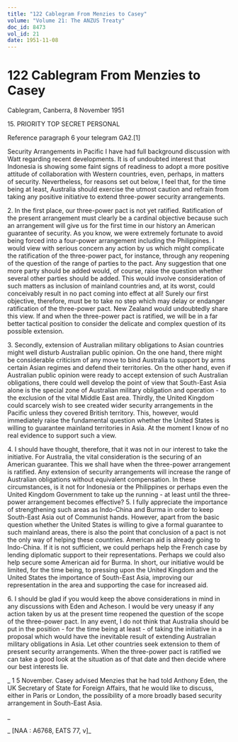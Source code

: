 ```yaml
---
title: "122 Cablegram From Menzies to Casey"
volume: "Volume 21: The ANZUS Treaty"
doc_id: 8473
vol_id: 21
date: 1951-11-08
---
```


# 122 Cablegram From Menzies to Casey

Cablegram, Canberra, 8 November 1951

15\. PRIORITY TOP SECRET PERSONAL

Reference paragraph 6 your telegram GA2.[1]

Security Arrangements in Pacific I have had full background discussion with Watt regarding recent developments. It is of undoubted interest that Indonesia is showing some faint signs of readiness to adopt a more positive attitude of collaboration with Western countries, even, perhaps, in matters of security. Nevertheless, for reasons set out below, I feel that, for the time being at least, Australia should exercise the utmost caution and refrain from taking any positive initiative to extend three-power security arrangements.

2\. In the first place, our three-power pact is not yet ratified. Ratification of the present arrangement must clearly be a cardinal objective because such an arrangement will give us for the first time in our history an American guarantee of security. As you know, we were extremely fortunate to avoid being forced into a four-power arrangement including the Philippines. I would view with serious concern any action by us which might complicate the ratification of the three-power pact, for instance, through any reopening of the question of the range of parties to the pact. Any suggestion that one more party should be added would, of course, raise the question whether several other parties should be added. This would involve consideration of such matters as inclusion of mainland countries and, at its worst, could conceivably result in no pact coming into effect at all! Surely our first objective, therefore, must be to take no step which may delay or endanger ratification of the three-power pact. New Zealand would undoubtedly share this view. If and when the three-power pact is ratified, we will be in a far better tactical position to consider the delicate and complex question of its possible extension.

3\. Secondly, extension of Australian military obligations to Asian countries might well disturb Australian public opinion. On the one hand, there might be considerable criticism of any move to bind Australia to support by arms certain Asian regimes and defend their territories. On the other hand, even if Australian public opinion were ready to accept extension of such Australian obligations, there could well develop the point of view that South-East Asia alone is the special zone of Australian military obligation and operation - to the exclusion of the vital Middle East area. Thirdly, the United Kingdom could scarcely wish to see created wider security arrangements in the Pacific unless they covered British territory. This, however, would immediately raise the fundamental question whether the United States is willing to guarantee mainland territories in Asia. At the moment I know of no real evidence to support such a view.

4\. I should have thought, therefore, that it was not in our interest to take the initiative. For Australia, the vital consideration is the securing of an American guarantee. This we shall have when the three-power arrangement is ratified. Any extension of security arrangements will increase the range of Australian obligations without equivalent compensation. In these circumstances, is it not for Indonesia or the Philippines or perhaps even the United Kingdom Government to take up the running - at least until the three-power arrangement becomes effective? 5. I fully appreciate the importance of strengthening such areas as Indo-China and Burma in order to keep South-East Asia out of Communist hands. However, apart from the basic question whether the United States is willing to give a formal guarantee to such mainland areas, there is also the point that conclusion of a pact is not the only way of helping these countries. American aid is already going to Indo-China. If it is not sufficient, we could perhaps help the French case by lending diplomatic support to their representations. Perhaps we could also help secure some American aid for Burma. In short, our initiative would be limited, for the time being, to pressing upon the United Kingdom and the United States the importance of South-East Asia, improving our representation in the area and supporting the case for increased aid.

6\. I should be glad if you would keep the above considerations in mind in any discussions with Eden and Acheson. I would be very uneasy if any action taken by us at the present time reopened the question of the scope of the three-power pact. In any event, I do not think that Australia should be put in the position - for the time being at least - of taking the initiative in a proposal which would have the inevitable result of extending Australian military obligations in Asia. Let other countries seek extension to them of present security arrangements. When the three-power pact is ratified we can take a good look at the situation as of that date and then decide where our best interests lie.

_ 1 5 November. Casey advised Menzies that he had told Anthony Eden, the UK Secretary of State for Foreign Affairs, that he would like to discuss, either in Paris or London, the possibility of a more broadly based security arrangement in South-East Asia.

_

_ [NAA : A6768, EATS 77, v]_
